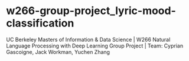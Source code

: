# w266-group-project_lyric-mood-classification
UC Berkeley Masters of Information &amp; Data Science | W266 Natural Language Processing with Deep Learning Group Project | Team: Cyprian Gascoigne, Jack Workman, Yuchen Zhang
